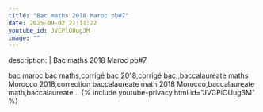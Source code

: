 ```yaml
---
title: "Bac maths 2018 Maroc pb#7"
date: 2025-09-02 21:11:22 
youtube_id: JVCPlOUug3M
image: ""
---
```

description: |
  Bac maths 2018 Maroc pb#7
  
  
  bac maroc,bac maths,corrigé bac 2018,corrigé bac,,baccalaureate maths Morocco 2018,correction baccalaureate math 2018 Morocco,baccalaureate math,baccalaureate...
{% include youtube-privacy.html id="JVCPlOUug3M" %}
